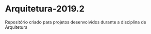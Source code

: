 # Arquitetura-2019.2
Repositório criado para projetos desenvolvidos durante a disciplina de Arquitetura
